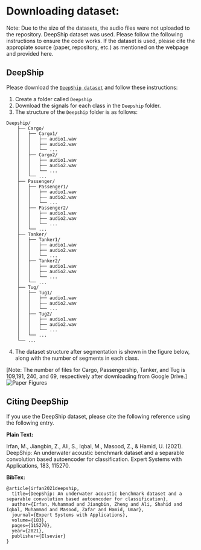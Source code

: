 # Downloading dataset:

Note: Due to the size of the datasets, the audio files were not 
uploaded to the repository. DeepShip dataset was used. 
Please follow the following instructions
to ensure the code works. If the dataset is used,
please cite the appropiate source (paper, repository, etc.) as mentioned
on the webpage and provided here.

##  DeepShip

Please download the [`DeepShip dataset`](https://github.com/irfankamboh/DeepShip/issues/1)
and follow these instructions:

1. Create a folder called `Deepship`
2. Download the signals for each class in the `Deepship` folder.
3. The structure of the `Deepship` folder is as follows:
```
Deepship/
    ├── Cargo/
    │   ├── Cargo1/
    │   │   ├── audio1.wav
    │   │   ├── audio2.wav
    │   │   └── ...
    │   ├── Cargo2/
    │   │   ├── audio1.wav
    │   │   ├── audio2.wav
    │   │   └── ...
    │   └── ...
    ├── Passenger/
    │   ├── Passenger1/
    │   │   ├── audio1.wav
    │   │   ├── audio2.wav
    │   │   └── ...
    │   ├── Passenger2/
    │   │   ├── audio1.wav
    │   │   ├── audio2.wav
    │   │   └── ...
    │   └── ...
    ├── Tanker/
    │   ├── Tanker1/
    │   │   ├── audio1.wav
    │   │   ├── audio2.wav
    │   │   └── ...
    │   ├── Tanker2/
    │   │   ├── audio1.wav
    │   │   ├── audio2.wav
    │   │   └── ...
    │   └── ...
    ├── Tug/
    │   ├── Tug1/
    │   │   ├── audio1.wav
    │   │   ├── audio2.wav
    │   │   └── ...
    │   ├── Tug2/
    │   │   ├── audio1.wav
    │   │   ├── audio2.wav
    │   │   └── ...
    │   └── ...
    └── ...
```

4. The dataset structure after segmentation is shown in the figure below, along with the number of segments in each class.      

[Note: The number of files for Cargo, Passengership, Tanker, and Tug is 109,191, 240, and 69, respectively after downloading from Google Drive.]
![Paper Figures](https://github.com/Peeples-Lab/HLTDNN/blob/master/Figures/Dataset.png)
## <a name="CitingDeepShip"></a>Citing DeepShip

If you use the DeepShip dataset, please cite the following reference using the following entry.

**Plain Text:**

Irfan, M., Jiangbin, Z., Ali, S., Iqbal, M., Masood, Z., & Hamid, U. (2021). DeepShip: An underwater acoustic benchmark dataset and a separable convolution based autoencoder for classification. Expert Systems with Applications, 183, 115270.

**BibTex:**
```
@article{irfan2021deepship,
  title={DeepShip: An underwater acoustic benchmark dataset and a separable convolution based autoencoder for classification},
  author={Irfan, Muhammad and Jiangbin, Zheng and Ali, Shahid and Iqbal, Muhammad and Masood, Zafar and Hamid, Umar},
  journal={Expert Systems with Applications},
  volume={183},
  pages={115270},
  year={2021},
  publisher={Elsevier}
}

```
